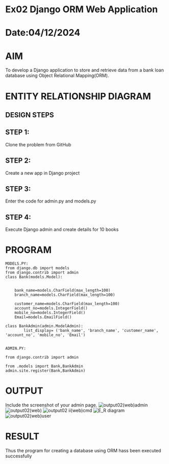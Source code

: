 # Ex02 Django ORM Web Application
# Date:04/12/2024
# AIM
To develop a Django application to store and retrieve data from a bank loan database using Object Relational Mapping(ORM).

# ENTITY RELATIONSHIP DIAGRAM
## DESIGN STEPS
## STEP 1:
Clone the problem from GitHub

## STEP 2:
Create a new app in Django project

## STEP 3:
Enter the code for admin.py and models.py

## STEP 4:
Execute Django admin and create details for 10 books

# PROGRAM
```
MODELS.PY:
from django.db import models
from django.contrib import admin
class Bank(models.Model):
  

    bank_name=models.CharField(max_length=100)
    branch_name=models.CharField(max_length=100) 

    customer_name=models.CharField(max_length=100)
    account_no=models.IntegerField()
    mobile_no=models.IntegerField()
    Email=models.EmailField()

class BankAdmin(admin.ModelAdmin):
    	list_display= ('bank_name', 'branch_name', 'customer_name', 'account_no', 'mobile_no', 'Email')


ADMIN.PY:

from django.contrib import admin

from .models import Bank,BankAdmin
admin.site.register(Bank,BankAdmin)
```

# OUTPUT
Include the screenshot of your admin page.
![output02(web)admin](https://github.com/user-attachments/assets/2d716997-c27a-478d-b030-424991950653)
![output02(web)](https://github.com/user-attachments/assets/29f90fa4-9421-4e93-83c3-5f6ab8951b35)
![output02 ii(web)cmd](https://github.com/user-attachments/assets/22e0f01d-22f3-4808-bd63-d2dd3ea5f938)
![E_R diagram](https://github.com/user-attachments/assets/e1461803-37d6-4bae-8917-691cc2b32ec2)
![output02(web)user](https://github.com/user-attachments/assets/3c9d3e50-1e3c-41cf-a713-6010235063fc)



# RESULT
Thus the program for creating a database using ORM hass been executed successfully
